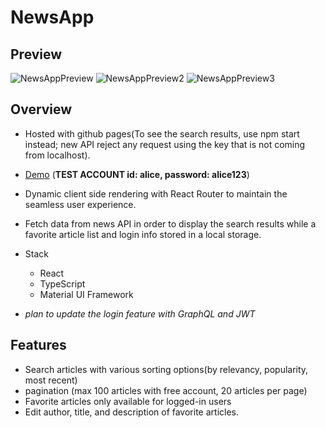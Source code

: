 # NewsApp

## Preview
![NewsAppPreview](https://user-images.githubusercontent.com/62086687/112749025-98051d00-8ffa-11eb-944c-a23f9db9cfad.PNG)
![NewsAppPreview2](https://user-images.githubusercontent.com/62086687/112749028-9b98a400-8ffa-11eb-8c90-f2e9a26a6511.PNG)
![NewsAppPreview3](https://user-images.githubusercontent.com/62086687/112749031-9fc4c180-8ffa-11eb-994b-f67d60e2777f.PNG)


## Overview

- Hosted with github pages(To see the search results, use npm start instead; new API reject any request using the key that is not coming from localhost). 
- [Demo](https://chj2788.github.io/newsapp/#/) (**TEST ACCOUNT id: alice, password: alice123**)

- Dynamic client side rendering with React Router to maintain the seamless user experience.

- Fetch data from news API in order to display the search results while a favorite article list and login info stored in a local storage.

- Stack
    - React
    - TypeScript
    - Material UI Framework
- *plan to update the login feature with GraphQL and JWT*

## Features

- Search articles with various sorting options(by relevancy, popularity, most recent)
- pagination (max 100 articles with free account, 20 articles per page)
- Favorite articles only available for logged-in users
- Edit author, title, and description of favorite articles.

